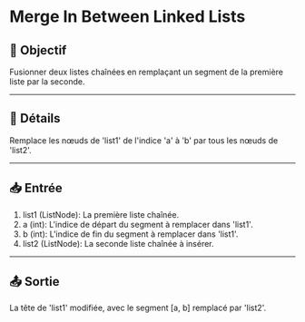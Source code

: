 # Merge In Between Linked Lists

## 🎯 Objectif

  Fusionner deux listes chaînées en remplaçant un segment de la première liste par la seconde.

---

## 📝 Détails

  Remplace les nœuds de 'list1' de l'indice 'a' à 'b' par tous les nœuds de 'list2'.

---

## 📥 Entrée

  1. list1 (ListNode): La première liste chaînée.
  2. a (int): L'indice de départ du segment à remplacer dans 'list1'.
  3. b (int): L'indice de fin du segment à remplacer dans 'list1'.
  4. list2 (ListNode): La seconde liste chaînée à insérer.

---

## 📤 Sortie

  La tête de 'list1' modifiée, avec le segment [a, b] remplacé par 'list2'.

